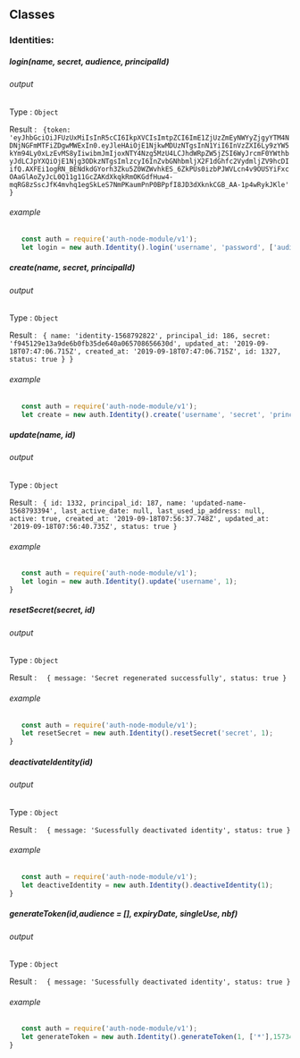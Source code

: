 ## Classes
### Identities:
##### login(name, secret, audience, principalId)
###### output
Type : ```Object```

Result :  ``` {token: 'eyJhbGciOiJFUzUxMiIsInR5cCI6IkpXVCIsImtpZCI6ImE1ZjUzZmEyNWYyZjgyYTM4NDNjNGFmMTFiZDgwMWExIn0.eyJleHAiOjE1NjkwMDUzNTgsInN1YiI6InVzZXI6Ly9zYW5kYm94Ly0xLzEvMS8yIiwibmJmIjoxNTY4Nzg5MzU4LCJhdWRpZW5jZSI6WyJrcmF0YWthbyJdLCJpYXQiOjE1Njg3ODkzNTgsImlzcyI6InZvbGNhbmljX2F1dGhfc2VydmljZV9hcDIifQ.AXFEi1ogRN_BENdkdGYorh3Zku5Z0WZWvhkES_6ZkPUs0izbPJWVLcn4v9OUSYiFxcOAaGlAoZyJcL0Q11g11GcZAKdXkqkRmOKGdfHuw4-mqRG8zSscJfK4mvhq1egSkLeS7NmPKaumPnP0BPpfI8JD3dXknkCGB_AA-1p4wRykJKle'
}```
###### example
```javascript
   const auth = require('auth-node-module/v1');
   let login = new auth.Identity().login('username', 'password', ['audience'], 'exp-date');
```
##### create(name, secret, principalId)
###### output
Type : ```Object```

Result :  ``` {
  name: 'identity-1568792822',
  principal_id: 186,
  secret: 'f945129e13a9de6b0fb35de640a065708656630d',
  updated_at: '2019-09-18T07:47:06.715Z',
  created_at: '2019-09-18T07:47:06.715Z',
  id: 1327,
  status: true
}
}```
###### example
```javascript
   const auth = require('auth-node-module/v1');
   let create = new auth.Identity().create('username', 'secret', 'principalId');
```
##### update(name, id)
###### output
Type : ```Object```

Result :  ``` {
  id: 1332,
  principal_id: 187,
  name: 'updated-name-1568793394',
  last_active_date: null,
  last_used_ip_address: null,
  active: true,
  created_at: '2019-09-18T07:56:37.748Z',
  updated_at: '2019-09-18T07:56:40.735Z',
  status: true
}```
###### example
```javascript
   const auth = require('auth-node-module/v1');
   let login = new auth.Identity().update('username', 1);
}
```
##### resetSecret(secret, id)
###### output
Type : ```Object```

Result :  ```  { message: 'Secret regenerated successfully', status: true }```
###### example
```javascript
   const auth = require('auth-node-module/v1');
   let resetSecret = new auth.Identity().resetSecret('secret', 1);
}
```
##### deactivateIdentity(id)
###### output
Type : ```Object```

Result :  ```  { message: 'Sucessfully deactivated identity', status: true }```
###### example
```javascript
   const auth = require('auth-node-module/v1');
   let deactiveIdentity = new auth.Identity().deactiveIdentity(1);
}
```
##### generateToken(id,audience = [], expiryDate, singleUse, nbf)
###### output
Type : ```Object```

Result :  ```  { message: 'Sucessfully deactivated identity', status: true }```
###### example
```javascript
   const auth = require('auth-node-module/v1');
   let generateToken = new auth.Identity().generateToken(1, ['*'],1573488000 , false, 1568943952000));
}
```
